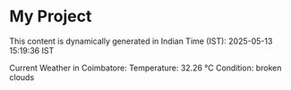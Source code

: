 # My Project

This content is dynamically generated in Indian Time (IST): 2025-05-13 15:19:36 IST


Current Weather in Coimbatore:
Temperature: 32.26 °C
Condition: broken clouds
